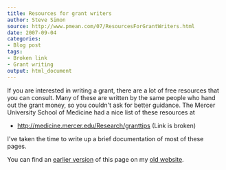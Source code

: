 ```yaml
---
title: Resources for grant writers
author: Steve Simon
source: http://www.pmean.com/07/ResourcesForGrantWriters.html
date: 2007-09-04
categories:
- Blog post
tags:
- Broken link
- Grant writing
output: html_document
---
```


If you are interested in writing a grant, there are a lot of free resources that you can consult. Many of these are written by the same people who hand out the grant money, so you couldn't ask for better guidance. The Mercer University School of Medicine had a nice list of these resources at

+ http://medicine.mercer.edu/Research/granttips (Link is broken)

I've taken the time to write up a brief documentation of most of these pages.

You can find an [earlier version][sim1] of this page on my [old website][sim2].

[sim1]: http://www.pmean.com/07/ResourcesForGrantWriters.html
[sim2]: http://www.pmean.com
